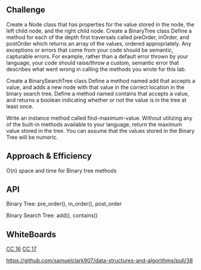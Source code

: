 
## Challenge
Create a Node class that has properties for the value stored in the node, the left child node, and the right child node.
Create a BinaryTree class
Define a method for each of the depth first traversals called preOrder, inOrder, and postOrder which returns an array of the values, ordered appropriately.
Any exceptions or errors that come from your code should be semantic, capturable errors. For example, rather than a default error thrown by your language, your code should raise/throw a custom, semantic error that describes what went wrong in calling the methods you wrote for this lab.

Create a BinarySearchTree class
Define a method named add that accepts a value, and adds a new node with that value in the correct location in the binary search tree.
Define a method named contains that accepts a value, and returns a boolean indicating whether or not the value is in the tree at least once.

Write an instance method called find-maximum-value. Without utilizing any of the built-in methods available to your language, return the maximum value stored in the tree. You can assume that the values stored in the Binary Tree will be numeric.

## Approach & Efficiency
O(n) space and time for Binary tree methods


## API
Binary Tree: pre_order(), in_order(), post_order

Binary Search Tree: add(), contains()

## WhiteBoards
[CC 16](https://docs.google.com/spreadsheets/d/1X5Zq4ai7cNRfPTTwuCgkfX30AvJuOds7_0YWHBxJI6s/edit?usp=sharing)
[CC 17](https://docs.google.com/spreadsheets/d/1o-Ogp1sWkMWw0yhyZd0NexqW6L1rXdG3b5sTwraH2rY/edit?usp=sharing)


https://github.com/samuelclark907/data-structures-and-algorithms/pull/38



